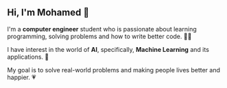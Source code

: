 ## Hi, I'm Mohamed 👋
I'm a **computer engineer** student who is passionate about learning programming, solving problems and how to write better code. 👨‍💻

I have interest in the world of **AI**, specifically, **Machine Learning** and its applications. 🤖

My goal is to solve real-world problems and making people lives better and happier. 💗
